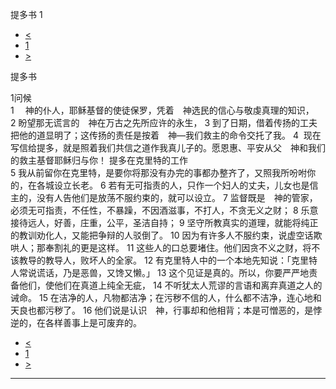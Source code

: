 ﻿





 提多书 1




* [<](bible/2TI04.md)
* [1](bible/TIT.md)
* [>](bible/TIT02.md)



提多书 
 
1问候  
1 　神的仆人，耶稣基督的使徒保罗，凭着　神选民的信心与敬虔真理的知识， 
2 盼望那无谎言的　神在万古之先所应许的永生， 
3 到了日期，借着传扬的工夫把他的道显明了；这传扬的责任是按着　神—我们救主的命令交托了我。 
4  现在写信给提多，就是照着我们共信之道作我真儿子的。愿恩惠、平安从父　神和我们的救主基督耶稣归与你！ 提多在克里特的工作  
5 我从前留你在克里特，是要你将那没有办完的事都办整齐了，又照我所吩咐你的，在各城设立长老。 
6 若有无可指责的人，只作一个妇人的丈夫，儿女也是信主的，没有人告他们是放荡不服约束的，就可以设立。 
7 监督既是　神的管家，必须无可指责，不任性，不暴躁，不因酒滋事，不打人，不贪无义之财； 
8 乐意接待远人，好善，庄重，公平，圣洁自持； 
9 坚守所教真实的道理，就能将纯正的教训劝化人，又能把争辩的人驳倒了。 
10 因为有许多人不服约束，说虚空话欺哄人；那奉割礼的更是这样。 
11 这些人的口总要堵住。他们因贪不义之财，将不该教导的教导人，败坏人的全家。 
12 有克里特人中的一个本地先知说：「克里特人常说谎话，乃是恶兽，又馋又懒。」 
13 这个见证是真的。所以，你要严严地责备他们，使他们在真道上纯全无疵， 
14 不听犹太人荒谬的言语和离弃真道之人的诫命。 
15 在洁净的人，凡物都洁净；在污秽不信的人，什么都不洁净，连心地和天良也都污秽了。 
16 他们说是认识　神，行事却和他相背；本是可憎恶的，是悖逆的，在各样善事上是可废弃的。 
* [<](bible/2TI04.md)
* [1](bible/TIT.md)
* [>](bible/TIT02.md)





---









